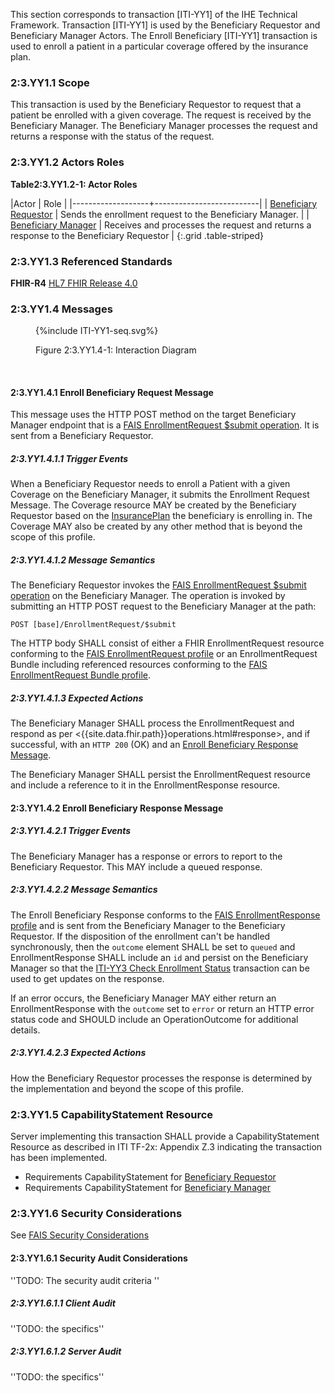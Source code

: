 This section corresponds to transaction [ITI-YY1] of the IHE Technical Framework. Transaction [ITI-YY1] is used by the Beneficiary Requestor and Beneficiary Manager Actors. The Enroll Beneficiary [ITI-YY1] transaction is used to enroll a patient in a particular coverage offered by the insurance plan.

### 2:3.YY1.1 Scope

This transaction is used by the Beneficiary Requestor to request that a patient be enrolled with a given coverage.  The request is received by the Beneficiary Manager.  The Beneficiary Manager processes the request and returns a response with the status of the request.

### 2:3.YY1.2 Actors Roles

**Table2:3.YY1.2-1: Actor Roles**

|Actor | Role |
|-------------------+--------------------------|
| [Beneficiary Requestor](volume-1.html#beneficiary-requestor)    | Sends the enrollment request to the Beneficiary Manager. |
| [Beneficiary Manager](volume-1.html#beneficiary-manager) | Receives and processes the request and returns a response to the Beneficiary Requestor |
{:.grid .table-striped}

### 2:3.YY1.3 Referenced Standards

**FHIR-R4** [HL7 FHIR Release 4.0]({{site.data.fhir.path}})

### 2:3.YY1.4 Messages

<figure>
{%include ITI-YY1-seq.svg%}
<p id="f2.3.YY1.4-1" class="figureTitle">Figure 2:3.YY1.4-1: Interaction Diagram</p>
</figure>
<br clear="all">

#### 2:3.YY1.4.1 Enroll Beneficiary Request Message

This message uses the HTTP POST method on the target Beneficiary Manager endpoint that is a [FAIS EnrollmentRequest $submit operation](OperationDefinition-IHE.FAIS.EnrollmentRequest.Submit.html).
It is sent from a Beneficiary Requestor.

##### 2:3.YY1.4.1.1 Trigger Events

When a Beneficiary Requestor needs to enroll a Patient with a given Coverage on the Beneficiary Manager, it submits the Enrollment Request Message.  The Coverage resource MAY be created by the Beneficiary Requestor based on the [InsurancePlan](StructureDefinition-IHE.FAIS.InsurancePlan.html) the beneficiary is enrolling in.  The Coverage MAY also be created by any other method that is beyond the scope of this profile.

##### 2:3.YY1.4.1.2 Message Semantics

The Beneficiary Requestor invokes the [FAIS EnrollmentRequest $submit operation](OperationDefinition-IHE.FAIS.EnrollmentRequest.Submit.html) on the Beneficiary Manager.  The operation is invoked by submitting an HTTP POST request to the Beneficiary Manager at the path:

```
POST [base]/EnrollmentRequest/$submit
```

The HTTP body SHALL consist of either a FHIR EnrollmentRequest resource conforming to the [FAIS EnrollmentRequest profile](StructureDefinition-IHE.FAIS.EnrollmentRequest.html) or an EnrollmentRequest Bundle including referenced resources conforming to the [FAIS EnrollmentRequest Bundle profile](StructureDefinition-IHE.FAIS.EnrollmentRequest.Bundle.html).

##### 2:3.YY1.4.1.3 Expected Actions

The Beneficiary Manager SHALL process the EnrollmentRequest and respond as per <{{site.data.fhir.path}}operations.html#response>, and if successful, with an `HTTP 200` (OK) and an [Enroll Beneficiary Response Message](#enroll-response).

The Beneficiary Manager SHALL persist the EnrollmentRequest resource and include a reference to it in the EnrollmentResponse resource.

<a name="enroll-response"></a>

#### 2:3.YY1.4.2 Enroll Beneficiary Response Message

##### 2:3.YY1.4.2.1 Trigger Events

The Beneficiary Manager has a response or errors to report to the Beneficiary Requestor.  This MAY include a queued response.

##### 2:3.YY1.4.2.2 Message Semantics

The Enroll Beneficiary Response conforms to the [FAIS EnrollmentResponse profile](StructureDefinition-IHE.FAIS.EnrollmentResponse.html) and is sent from the Beneficiary Manager to the Beneficiary Requestor.  If the disposition of the enrollment can't be handled synchronously, then the `outcome` element SHALL be set to `queued` and EnrollmentResponse SHALL include an `id` and persist on the Beneficiary Manager so that the [ITI-YY3 Check Enrollment Status](ITI-YY3.html) transaction can be used to get updates on the response.

If an error occurs, the Beneficiary Manager MAY either return an EnrollmentResponse with the `outcome` set to `error` or return an HTTP error status code and SHOULD include an OperationOutcome for additional details.

##### 2:3.YY1.4.2.3 Expected Actions

How the Beneficiary Requestor processes the response is determined by the implementation and beyond the scope of this profile. 

### 2:3.YY1.5 CapabilityStatement Resource

Server implementing this transaction SHALL provide a CapabilityStatement Resource as described in ITI TF-2x: Appendix Z.3 indicating the transaction has been implemented.

* Requirements CapabilityStatement for [Beneficiary Requestor](CapabilityStatement-IHE.FAIS.BeneficiaryRequestor.html)
* Requirements CapabilityStatement for [Beneficiary Manager](CapabilityStatement-IHE.FAIS.BeneficiaryManager.html)

### 2:3.YY1.6 Security Considerations

See [FAIS Security Considerations](volume-1.html#security-considerations)

#### 2:3.YY1.6.1 Security Audit Considerations

''TODO: The security audit criteria ''

##### 2:3.YY1.6.1.1 Client Audit

''TODO: the specifics''

##### 2:3.YY1.6.1.2 Server Audit

''TODO: the specifics''
